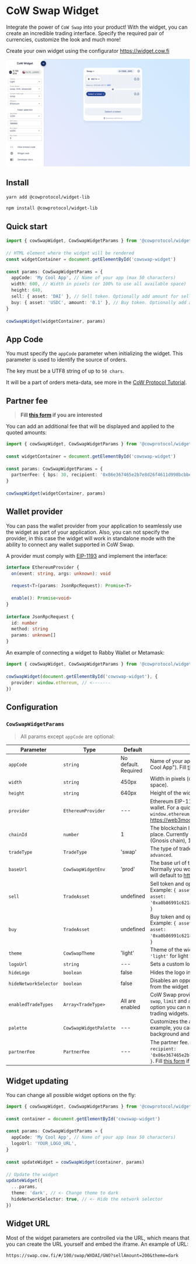 # CoW Swap Widget

Integrate the power of `CoW Swap` into your product!
With the widget, you can create an incredible trading interface. Specify the required pair of currencies, customize the
look and much more!

Create your own widget using the configurator https://widget.cow.fi

![Demo](./demo-preview.png)

## Install

```bash
yarn add @cowprotocol/widget-lib
```

```bash
npm install @cowprotocol/widget-lib
```

## Quick start

```typescript
import { cowSwapWidget, CowSwapWidgetParams } from '@cowprotocol/widget-lib'

// HTML element where the widget will be rendered
const widgetContainer = document.getElementById('cowswap-widget')

const params: CowSwapWidgetParams = {
  appCode: 'My Cool App', // Name of your app (max 50 characters)
  width: 600, // Width in pixels (or 100% to use all available space)
  height: 640,
  sell: { asset: 'DAI' }, // Sell token. Optionally add amount for sell orders
  buy: { asset: 'USDC', amount: '0.1' }, // Buy token. Optionally add amount for buy orders
}

cowSwapWidget(widgetContainer, params)
```

## App Code

You must specify the `appCode` parameter when initializing the widget. This parameter is used to identify the source of
orders.

The key must be a UTF8 string of up to `50 chars`.

It will be a part of orders meta-data, see more in
the [CoW Protocol Tutorial](https://learn.cow.fi/tutorial/simple-app-data).

## Partner fee

> **Fill [this form](https://cowprotocol.typeform.com/to/rONXaxHV) if you are interested**

You can add an additional fee that will be displayed and applied to the quoted amounts:

```typescript
import { cowSwapWidget, CowSwapWidgetParams } from '@cowprotocol/widget-lib'

const widgetContainer = document.getElementById('cowswap-widget')

const params: CowSwapWidgetParams = {
  partnerFee: { bps: 30, recipient: '0x86e367465e2b7e8d26f4611d998bcbbe28e89679' }, // 0.3%
}

cowSwapWidget(widgetContainer, params)
```

## Wallet provider

You can pass the wallet provider from your application to seamlessly use the widget as part of your application.
Also, you can not specify the provider, in this case the widget will work in standalone mode with the ability to connect
any wallet supported in CoW Swap.

A provider must comply with [EIP-1193](https://eips.ethereum.org/EIPS/eip-11930) and implement the interface:

```typescript
interface EthereumProvider {
  on(event: string, args: unknown): void

  request<T>(params: JsonRpcRequest): Promise<T>

  enable(): Promise<void>
}

interface JsonRpcRequest {
  id: number
  method: string
  params: unknown[]
}
```

An example of connecting a widget to Rabby Wallet or Metamask:

```typescript
import { cowSwapWidget, CowSwapWidgetParams } from '@cowprotocol/widget-lib'

cowSwapWidget(document.getElementById('cowswap-widget'), {
  provider: window.ethereum, // <-------
})
```

## Configuration

### `CowSwapWidgetParams`

> All params except `appCode` are optional:

| Parameter             | Type                   | Default              | Description                                                                                                                                                                           |
| --------------------- | ---------------------- | -------------------- | ------------------------------------------------------------------------------------------------------------------------------------------------------------------------------------- |
| `appCode`             | `string`               | No default. Required | Name of your app (max 50 characters, e.g. "My Cool App"). Fill [this form](https://cowprotocol.typeform.com/to/rONXaxHV) after you pick yours                                         |
| `width`               | `string`               | 450px                | Width in pixels (or 100% to use all available space).                                                                                                                                 |
| `height`              | `string`               | 640px                | Height of the widget in css values (px, vh, etc.).                                                                                                                                    |
| `provider`            | `EthereumProvider`     | ---                  | Ethereum EIP-1193 provider to connect to the wallet. For a quick test, you can pass `window.ethereum`. You also might like to use https://web3modal.com                               |
| `chainId`             | `number`               | 1                    | The blockchain ID on which the trade will take place. Currently supported: 1 (Mainnet), 100 (Gnosis chain), 11155111 (Sepolia)                                                        |
| `tradeType`           | `TradeType`            | 'swap'               | The type of trade. Can be `swap` or `limit` or `advanced`.                                                                                                                            |
| `baseUrl`             | `CowSwapWidgetEnv`     | 'prod'               | The base url of the widget implementation. Normally you would not need to change it, and will default to https://swap.cow.fi                                                          |
| `sell`                | `TradeAsset`           | undefined            | Sell token and optionally the sell order amount. Example: `{ asset: 'WBTC', amount: 12 }` or `{ asset: '0xa0b86991c6218b36c1d19d4a2e9eb0ce3606eb48' }`                                |
| `buy`                 | `TradeAsset`           | undefined            | Buy token and optionally the buy order amount. Example: `{ asset: 'WBTC', amount: 12 }` or `{ asset: '0xa0b86991c6218b36c1d19d4a2e9eb0ce3606eb48' }`                                  |
| `theme`               | `CowSwapTheme`         | 'light'              | Theme of the widget (`'dark'` for dark theme or `'light'` for light theme).                                                                                                           |
| `logoUrl`             | `string`               | ---                  | Sets a custom logo for the widget.                                                                                                                                                    |
| `hideLogo`            | `boolean`              | false                | Hides the logo in the widget.                                                                                                                                                         |
| `hideNetworkSelector` | `boolean`              | false                | Disables an opportunity to change the network from the widget UI.                                                                                                                     |
| `enabledTradeTypes`   | `Array<TradeType>`     | All are enabled      | CoW Swap provides three trading widgets: `swap`, `limit` and `advanced` orders. Using this option you can narrow down the list of available trading widgets.                          |
| `palette`             | `CowSwapWidgetPalette` | ---                  | Customizes the appearance of the widget. For example, you can change the main color of the background and text.                                                                       |
| `partnerFee`          | `PartnerFee`           | ---                  | The partner fee. Example `{ bps: 30, recipient: '0x86e367465e2b7e8d26f4611d998bcbbe28e89679' }`. Fill [this form](https://cowprotocol.typeform.com/to/rONXaxHV) if you are interested |

## Widget updating

You can change all possible widget options on the fly:

```typescript
import { cowSwapWidget, CowSwapWidgetParams } from '@cowprotocol/widget-lib'

const container = document.getElementById('cowswap-widget')

const params: CowSwapWidgetParams = {
  appCode: 'My Cool App', // Name of your app (max 50 characters)
  logoUrl: 'YOUR_LOGO_URL',
}

const updateWidget = cowSwapWidget(container, params)

// Update the widget
updateWidget({
  ...params,
  theme: 'dark', // <- Change theme to dark
  hideNetworkSelector: true, // <- Hide the network selector
})
```

## Widget URL

Most of the widget parameters are controlled via the URL, which means that you can create the URL yourself and embed the
iframe.
An example of URL:

```
https://swap.cow.fi/#/100/swap/WXDAI/GNO?sellAmount=200&theme=dark
```
